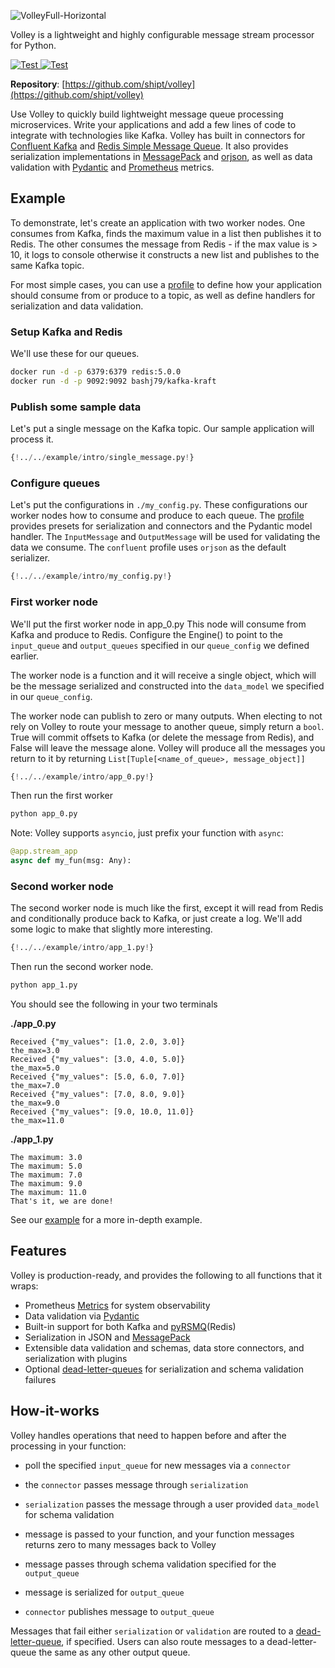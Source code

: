![VolleyFull-Horizontal](https://user-images.githubusercontent.com/81711984/149005139-f0441dcf-c76e-4112-baf1-998d0a6abdbb.png)


Volley is a lightweight and highly configurable message stream processor for Python.

<a href="https://drone.shipt.com/shipt/py-volley" target="_blank">
    <img src="https://drone.shipt.com/api/badges/shipt/py-volley/status.svg?ref=refs/heads/main" alt="Test">
</a>
<a href="https://sonarqube.shipt.com/dashboard?id=shipt_py-volley_AYImTs5MsYUjTdFQ7Awt" target="_blank">
    <img src="https://sonarqube.shipt.com/api/project_badges/measure?project=shipt_py-volley_AYImTs5MsYUjTdFQ7Awt&metric=coverage&token=squ_e98968a6b1bce0281e001fd0e70e538f6228b47f" alt="Test">
</a>

**Repository**: [https://github.com/shipt/volley](https://github.com/shipt/volley)


Use Volley to quickly build lightweight message queue processing microservices. Write your applications and add a few lines of code to integrate with technologies like Kafka. Volley has built in connectors for [Confluent Kafka](https://github.com/confluentinc/confluent-kafka-python) and [Redis Simple Message Queue](https://github.com/mlasevich/PyRSMQ). It also provides serialization implementations in [MessagePack](https://github.com/msgpack/msgpack-python) and [orjson](https://github.com/ijl/orjson), as well as data validation with [Pydantic](https://github.com/samuelcolvin/pydantic) and [Prometheus](https://github.com/prometheus/client_python) metrics.


## Example

To demonstrate, let's create an application with two worker nodes. One consumes from Kafka, finds the maximum value in a list then publishes it to Redis. The other consumes the message from Redis - if the max value is > 10, it logs to console otherwise it constructs a new list and publishes to the same Kafka topic.

For most simple cases, you can use a [profile](./profiles.md) to define how your application should consume from or produce to a topic, as well as define handlers for serialization and data validation.

### Setup Kafka and Redis

We'll use these for our queues.

```bash
docker run -d -p 6379:6379 redis:5.0.0
docker run -d -p 9092:9092 bashj79/kafka-kraft
```

### Publish some sample data

Let's put a single message on the Kafka topic. Our sample application will process it.

```python
{!../../example/intro/single_message.py!}
```

### Configure queues

Let's put the configurations in `./my_config.py`. These configurations our worker nodes how to consume and produce to each queue. The [profile](./profiles.md) provides presets for serialization and connectors and the Pydantic model handler. The `InputMessage` and `OutputMessage` will be used for validating the data we consume. The `confluent` profile uses `orjson` as the default serializer.


```python
{!../../example/intro/my_config.py!}
```

### First worker node

We'll put the first worker node in app_0.py This node will consume from Kafka and produce to Redis. Configure the Engine() to point to the `input_queue` and `output_queues` specified in our `queue_config` we defined earlier.

The worker node is a function and it will receive a single object, which will be the message serialized and constructed into the `data_model` we specified in our `queue_config`.

The worker node can publish to zero or many outputs. When electing to not rely on Volley to route your message to another queue, simply return a `bool`. True will commit offsets to Kafka (or delete the message from Redis), and False will leave the message alone. Volley will produce all the messages you return to it by returning `List[Tuple[<name_of_queue>, message_object]]`

```python
{!../../example/intro/app_0.py!}
```

Then run the first worker

```bash
python app_0.py
```

Note: Volley supports `asyncio`, just prefix your function with `async`:
```python
@app.stream_app
async def my_fun(msg: Any):
```
### Second worker node

The second worker node is much like the first, except it will read from Redis and conditionally produce back to Kafka, or just create a log. We'll add some logic to make that slightly more interesting.

```python
{!../../example/intro/app_1.py!}
```

Then run the second worker node.

```bash
python app_1.py
```


You should see the following in your two terminals

__./app_0.py__
```
Received {"my_values": [1.0, 2.0, 3.0]}
the_max=3.0
Received {"my_values": [3.0, 4.0, 5.0]}
the_max=5.0
Received {"my_values": [5.0, 6.0, 7.0]}
the_max=7.0
Received {"my_values": [7.0, 8.0, 9.0]}
the_max=9.0
Received {"my_values": [9.0, 10.0, 11.0]}
the_max=11.0
```

__./app_1.py__
```
The maximum: 3.0
The maximum: 5.0
The maximum: 7.0
The maximum: 9.0
The maximum: 11.0
That's it, we are done!
```

See our [example](./example.md) for a more in-depth example.

## Features

Volley is production-ready, and provides the following to all functions that it wraps:

- Prometheus [Metrics](./metrics.md) for system observability
- Data validation via [Pydantic](https://pydantic-docs.helpmanual.io/)
- Built-in support for both Kafka and [pyRSMQ](https://github.com/mlasevich/PyRSMQ)(Redis)
- Serialization in JSON and [MessagePack](https://msgpack.org/index.html)
- Extensible data validation and schemas, data store connectors, and serialization with plugins
- Optional [dead-letter-queues](deadletterqueue.md) for serialization and schema validation failures

## How-it-works

Volley handles operations that need to happen before and after the processing in your function:

  - poll the specified `input_queue` for new messages via a `connector`

  - the `connector` passes message through `serialization`

  - `serialization` passes the message through a user provided `data_model` for schema validation

  - message is passed to your function, and your function messages returns zero to many messages back to Volley

  - message passes through schema validation specified for the `output_queue`

  - message is serialized for `output_queue`

  - `connector` publishes message to `output_queue`


Messages that fail either `serialization` or `validation` are routed to a [dead-letter-queue](./deadletterqueue.md), if specified. Users can also route messages to a dead-letter-queue the same as any other output queue.